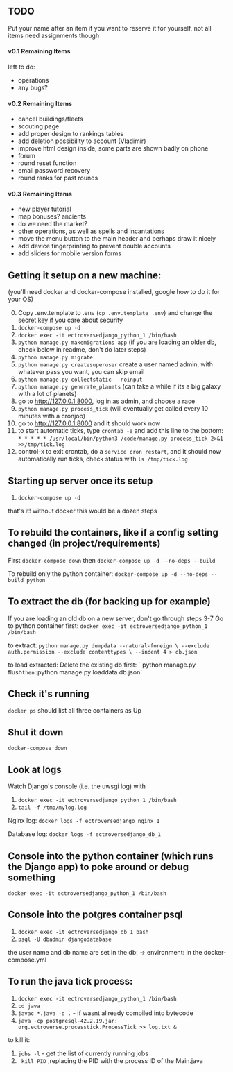 ## TODO

Put your name after an item if you want to reserve it for yourself, not all items need assignments though

#### v0.1 Remaining Items
left to do:
- operations
- any bugs?

#### v0.2 Remaining Items

- cancel buildings/fleets
- scouting page
- add proper design to rankings tables
- add deletion possibility to account (Vladimir)
- improve html design inside, some parts are shown badly on phone
- forum
- round reset function
- email password recovery
- round ranks for past rounds

#### v0.3 Remaining Items

- new player tutorial
- map bonuses? ancients
- do we need the market?
- other operations, as well as spells and incantations
- move the menu button to the main header and perhaps draw it nicely
- add device fingerprinting to prevent double accounts
- add sliders for mobile version forms

## Getting it setup on a new machine:

(you'll need docker and docker-compose installed, google how to do it for your OS)

0. Copy .env.template to .env (`cp .env.template .env`) and change the secret key if you care about security
1. `docker-compose up -d`
2. `docker exec -it ectroversedjango_python_1 /bin/bash`
3. `python manage.py makemigrations app` (if you are loading an older db, check below in readme, don't do later steps)
4. `python manage.py migrate`
5. `python manage.py createsuperuser` create a user named admin, with whatever pass you want, you can skip email
6. `python manage.py collectstatic --noinput`
7. `python manage.py generate_planets` (can take a while if its a big galaxy with a lot of planets)
8. go to http://127.0.0.1:8000, log in as admin, and choose a race
9. `python manage.py process_tick` (will eventually get called every 10 minutes with a cronjob)
10. go to http://127.0.0.1:8000 and it should work now
11. to start automatic ticks, type `crontab -e` and add this line to the bottom: `* * * * * /usr/local/bin/python3 /code/manage.py process_tick 2>&1 >>/tmp/tick.log`
12. control-x to exit crontab, do a `service cron restart`, and it should now automatically run ticks, check status with `ls /tmp/tick.log`

## Starting up server once its setup

1. `docker-compose up -d`

that's it!  without docker this would be a dozen steps

## To rebuild the containers, like if a config setting changed (in project/requirements)
First
`docker-compose down`
then
`docker-compose up -d --no-deps --build`

To rebuild only the python container:
`docker-compose up -d --no-deps --build python`

## To extract the db (for backing up for example)
If you are loading an old db on a new server, don't go through steps 3-7 
Go to python container first: `docker exec -it ectroversedjango_python_1 /bin/bash`

to extract:
`python manage.py dumpdata --natural-foreign \
   --exclude auth.permission --exclude contenttypes \
   --indent 4 > db.json`

to load extracted:
Delete the existing db first:
``python manage.py flush`
then:
`python manage.py loaddata db.json`

## Check it's running

`docker ps` should list all three containers as Up

## Shut it down

`docker-compose down`

## Look at logs

Watch Django's console (i.e. the uwsgi log) with
1. `docker exec -it ectroversedjango_python_1 /bin/bash`
2. `tail -f /tmp/mylog.log`

Nginx log:
`docker logs -f ectroversedjango_nginx_1`

Database log:
`docker logs -f ectroversedjango_db_1`

## Console into the python container (which runs the Django app) to poke around or debug something

`docker exec -it ectroversedjango_python_1 /bin/bash`

## Console into the potgres container psql
1. `docker exec -it ectroversedjango_db_1 bash`
2. `psql -U dbadmin djangodatabase`

the user name and db name are set in the db: -> environment: in the docker-compose.yml

## To run the java tick process:
1. `docker exec -it ectroversedjango_python_1 /bin/bash`
2. `cd java`
3. `javac *.java -d .` - if wasnt allready compiled into bytecode
4. `java -cp postgresql-42.2.19.jar: org.ectroverse.processtick.ProcessTick >> log.txt &`

to kill it:
1. `jobs -l` - get the list of currently running jobs
2. ` kill PID` ,replacing the PID with the process ID of the Main.java

